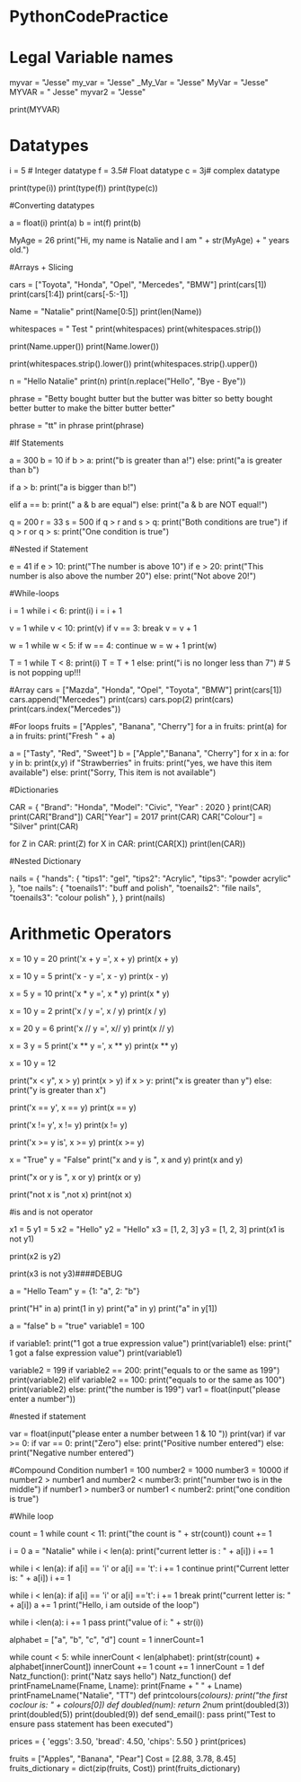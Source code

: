 # PythonCodePractice
# Legal Variable names
myvar = "Jesse"
my_var = "Jesse"
_My_Var = "Jesse"
MyVar = "Jesse"
MYVAR = " Jesse"
myvar2 = "Jesse"

print(MYVAR)

# Datatypes

i = 5 # Integer datatype
f = 3.5# Float datatype
c = 3j# complex datatype

print(type(i))
print(type(f))
print(type(c))

#Converting datatypes

a = float(i)
print(a)
b = int(f)
print(b)

MyAge = 26
print("Hi, my name is Natalie and I am " + str(MyAge) + " years old.")

#Arrays + Slicing

cars = ["Toyota", "Honda", "Opel", "Mercedes", "BMW"]
print(cars[1])
print(cars[1:4])
print(cars[-5:-1])

Name = "Natalie"
print(Name[0:5])
print(len(Name))

whitespaces = "   Test     "
print(whitespaces)
print(whitespaces.strip())

print(Name.upper())
print(Name.lower())

print(whitespaces.strip().lower())
print(whitespaces.strip().upper())

n = "Hello Natalie"
print(n)
print(n.replace("Hello", "Bye - Bye"))

phrase = "Betty bought butter but the butter was bitter so betty bought better butter to make the bitter butter better"

phrase = "tt" in phrase
print(phrase)

#If Statements

a = 300
b = 10
if b > a:
    print("b is greater than a!")
else:
    print("a is greater than b")

if a > b: print("a is bigger than b!")

elif a == b:
    print(" a & b are equal")
else:
    print("a & b are NOT equal!")

q = 200
r = 33
s = 500
if q > r and s > q:
    print("Both conditions are true")
if  q > r or q > s:
    print("One condition is true")

#Nested if Statement

e = 41
if e > 10:
    print("The number is above 10")
    if e > 20:
        print("This number is also above the number 20")
    else:
        print("Not above 20!")

#While-loops

i = 1
while i < 6:
    print(i)
    i = i + 1

v = 1
while v < 10:
    print(v)
    if v == 3:
        break
    v = v + 1

w = 1
while w < 5:
    if w == 4:
        continue
    w = w + 1
    print(w)

T = 1
while T < 8:
    print(i)
    T = T + 1
else:
    print("i is no longer less than 7") # 5 is not popping up!!!

#Array
cars = ["Mazda", "Honda", "Opel", "Toyota", "BMW"]
print(cars[1])
cars.append("Mercedes")
print(cars)
cars.pop(2)
print(cars)
print(cars.index("Mercedes"))

#For loops
fruits = ["Apples", "Banana", "Cherry"]
for a in fruits:
    print(a)
for a in fruits:
    print("Fresh "  + a)

a = ["Tasty", "Red", "Sweet"]
b = ["Apple","Banana", "Cherry"]
for x in a:
    for y in b:
        print(x,y)
if "Strawberries" in fruits:
    print("yes, we have this item available")
else:
    print("Sorry, This item is not available")

#Dictionaries

CAR = {
    "Brand": "Honda",
    "Model": "Civic",
    "Year" : 2020
}
print(CAR)
print(CAR["Brand"])
CAR["Year"] = 2017
print(CAR)
CAR["Colour"] = "Silver"
print(CAR)

for Z in CAR:
    print(Z)
for X in CAR:
    print(CAR[X])
print(len(CAR))

#Nested Dictionary

nails = {
    "hands": {
       "tips1": "gel",
        "tips2": "Acrylic",
        "tips3": "powder acrylic"
    },
    "toe nails": {
        "toenails1": "buff and polish",
        "toenails2": "file nails",
        "toenails3": "colour polish"
    },
}
print(nails)

# Arithmetic Operators

x = 10
y = 20
print('x + y =', x + y)
print(x + y)

x = 10
y = 5
print('x - y =', x - y)
print(x - y)

x = 5
y = 10
print('x * y =', x * y)
print(x * y)

x = 10
y = 2
print('x / y =', x / y)
print(x / y)

x = 20
y = 6
print('x // y =', x// y)
print(x // y)

x = 3
y = 5
print('x ** y =', x ** y)
print(x ** y)

x = 10
y = 12

print("x < y", x > y)
print(x > y)
if x > y:
    print("x is greater than y")
else:
    print("y is greater than x")

print('x == y', x == y)
print(x == y)

print('x != y', x != y)
print(x != y)

print('x >= y is', x >= y)
print(x >= y)

x = "True"
y = "False"
print("x and y is ", x and y)
print(x and y)

print("x or y is ", x or y)
print(x or y)

print("not x is ",not x)
print(not x)

#is and is not operator

x1 = 5
y1 = 5
x2 = "Hello"
y2 = "Hello"
x3 = [1, 2, 3]
y3 = [1, 2, 3]
print(x1 is not y1)

print(x2 is y2)

print(x3 is not y3)####DEBUG

a = "Hello Team"
y = {1: "a", 2: "b"}

print("H" in a)
print(1 in y)
print("a" in y)
print("a" in y[1])

a = "false"
b = "true"
variable1 = 100

if variable1:
    print("1 got a true expression value")
    print(variable1)
else:
    print(" 1 got a false expression value")
    print(variable1)

variable2 = 199
if variable2 == 200:
    print("equals to or the same as 199")
    print(variable2)
elif variable2 == 100:
    print("equals to or the same as 100")
    print(variable2)
else:
    print("the number is 199")
var1 = float(input("please enter a number"))

#nested if statement

var = float(input("please enter a number between 1 & 10 "))
print(var)
if var >= 0:
    if var == 0:
        print("Zero")
    else:
        print("Positive number entered")
else:
    print("Negative number entered")

#Compound Condition
number1 = 100
number2 = 1000
number3 = 10000
if number2 > number1 and number2 < number3:
    print("number two is in the middle")
if number1 > number3 or number1 < number2:
    print("one condition is true")

#While loop

count = 1
while count < 11:
    print("the count is " + str(count))
    count += 1

i = 0
a = "Natalie"
while i < len(a):
    print("current letter is : " + a[i])
    i += 1

while i < len(a):
    if a[i] == 'i' or a[i] == 't':
        i += 1
        continue
    print("Current letter is: " + a[i])
    i += 1

while i < len(a):
    if a[i] == 'i' or a[i] =='t':
        i += 1
        break
    print("current letter is: " + a[i])
    a += 1
print("Hello, i am outside of the loop")

while i <len(a):
    i += 1
    pass
print("value of i: " + str(i))

alphabet = ["a", "b", "c", "d"]
count = 1
innerCount=1

while count < 5:
    while innerCount < len(alphabet):
        print(str(count) + alphabet[innerCount])
        innerCount += 1
    count += 1
    innerCount = 1
def Natz_function():
    print("Natz says hello")
Natz_function()
def printFnameLname(Fname, Lname):
    print(Fname + " " + Lname)
printFnameLname("Natalie", "TT")
def printcolours(*colours):
    print("the first coclour is: " + colours[0])
def doubled(num):
    return 2*num
print(doubled(3))
print(doubled(5))
print(doubled(9))
def send_email():
    pass
print("Test to ensure pass statement has been executed")

prices = {
    'eggs': 3.50,
    'bread': 4.50,
    'chips': 5.50
}
print(prices)

fruits = ["Apples", "Banana", "Pear"]
Cost = [2.88, 3.78, 8.45]
fruits_dictionary = dict(zip(fruits, Cost))
print(fruits_dictionary)
